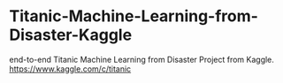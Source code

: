 # Titanic-Machine-Learning-from-Disaster-Kaggle
end-to-end Titanic Machine Learning from Disaster Project from Kaggle. https://www.kaggle.com/c/titanic
